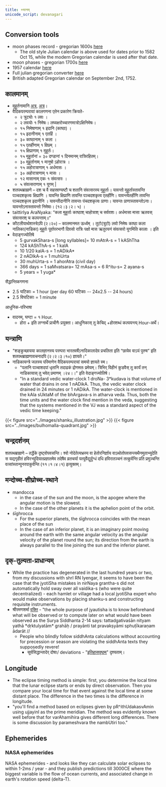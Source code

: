 ```yaml
---
title: +मानम्
unicode_script: devanagari
---
```


## Conversion tools
- moon phases record - gregorian 1600s [here](http://astropixels.com/ephemeris/phasescat/phases1601.html) 
  - The old style Julian calendar is above used for dates prior to 1582 Oct 15, while the modern Gregorian calendar is used after that date. 
- moon phases - gregorian 1700s	[here](http://astropixels.com/ephemeris/phasescat/phases1701.html)
- 1957 calendar [here](http://www.bsswebsite.me.uk/Daysanddates/indiandate.htm) 	
- Full julian gregorian converter [here](http://www.rosettacalendar.com/)
- British adapted Gregorian calendar on September 2nd, 1752.

## कालमानम्
- मुहूर्तनामानि [अत्र](https://imgur.com/Nx2J5VU), [अत्र](https://twitter.com/JoeAgneya/status/923818607154315269)।
- वैदिकपरम्परायां कालगणना एतेन प्रकारेण क्रियते-
    - २ त्रुट्योः १ लवः । 
    - २ लवयोः १ निमेषः। लघ्वक्षरोच्चारणमात्रोऽक्षिनिमेषः।
    - १५ निमेषाणाम् १ इदानि (काष्ठा) ।
    - १५ इदानीनाम् १ एतर्हि । 
    - ३० काष्ठानाम् १ कला ।
    - १५ एतर्हीणाम् १ क्षिप्रम् । 
    - १५ क्षिप्राणाम् १ मुहूर्तः। 
    - १५ मूहूर्तानां = ३० दण्डानां १ दिनमानम् रात्रिरहितम्।
    - ३० मुहूर्तानाम् १ मानुषो ऽहोरात्रः ।
    - १५ अहोरात्राणाम् १ अर्धमासः । 
    - ३० अहोरात्राणाम् १ मासः । 
    - १२ मासानाम् एकः १ संवत्सरः । 
    - ५ संवत्सराणाम् १ युगम् |
-  शतपथब्राह्मणे  –  दश च वै सहस्राण्यष्टौ च शतानि संवत्सरस्य मुहूर्ताः। यावन्तो मुहूर्तास्तावन्ति पञ्चदशकृत्वः क्षिप्राणि । यावन्ति क्षिप्राणि तावन्ति पञ्चदशकृत्व एतर्हीणि। यावन्त्येतर्हीणि तावन्ति पञ्चदशकृत्व इदानीनि । यावन्तीदानीनि तावन्तः पंचदशकृत्वः प्राणाः। यावन्तः प्राणास्तावन्तोऽनाः। यावन्तोऽनास्तावन्तो निमेषाः। (१२।३।२। ५) ।
- taittirIya AraNyaka: “कला मुहूर्ताः काष्ठाश् चाहोत्राश् च सर्ववशः। अर्धमासा मासा ऋतवस् संवत्सरश् च कल्पन्ताम्॥”
- कौटलीयार्थशास्त्रेऽपि (२।२०) – कालमानमत ऊर्ध्वम् । तुटो(त्रुटो) लवो निमेषः काष्ठा कला नालिका(नाडिका) मुहूर्तः पूर्वापरभागौ दिवसो रात्रिः पक्षो मास ऋतुरयनं संवत्सरो युगमिति कालाः । इति
- वेदाङ्गज्योतिषे
  - 5 gurvakShara-s [long syllables]= 10 mAtrA-s = 1 kAShTha
  - 124 kAShThA-s = 1 kalA
  - 10 1/20 kalA-s = 1 nADikA*
  - 2 nADIkA-s = 1 muhUrta
  - 30 muhUrta-s = 1 ahorAtra (civil day)
  - 366 days = 1 saMvatsara= 12 mAsa-s = 6 R^itu-s= 2 ayana-s
  - 5 years = 1 yuga*  

सैद्धान्तिकगणना

- 2.5 घटिकाः = 1 hour (per day 60 घटिकाः -- 24x2.5 -- 24 hours)
- 2.5 विघटिकाः = 1 minute

आधुनिक-परिभाषा

- वादनम्, घण्टा = १ Hour.
  - होरा + इति लग्नार्थे प्राचीनैः प्रयुक्ता। आधुनिकास् तु केचिद् +होरशब्धं कल्पयन्त्य् Hour-अर्थे। 

## यन्त्राणि
- "शङ्कुच्छायया कालज्ञानस्य परम्परा भारतवर्षेऽनादिकालादेव प्रचलिता इति “छायेव वाऽयं पुरुष” इति  शतपथब्राह्मणावचनादपि (२।२।३।१०) ज्ञायते।"
- नाडिकायन्त्रे जलस्य परिमाणेन वैदिकपरम्परायां समयो ज्ञायते स्म।
  - "पलानि पञ्चाशदपां धृतानि तदाढकं द्रोणमतः प्रमेयम्। त्रिभिर् विहीनं कुडवैस् तु कार्यं तन् नाडिकायास् तु भवेत् प्रमाणम् ।२४।।" इति वेदाङ्गज्योतिषे।
  - "In a standard vedic water-clock 1 droNa- 3*kudava is that volume of water that drains in one 1 nADikA. Thus, the vedic water clock drained in 24 minutes or 1 nADikA. The water-clock is mentioned in the kAla sUktaM of the bhArgava-s in atharva veda. Thus, both the time units and the water clock find mention in the veda, suggesting that the systems mentioned in the VJ was a standard aspect of the vedic time keeping."

{{< figure src="../images/shanku_illustration.jpg"  >}}
{{< figure src="../images/bulhomalla-quadrant.jpg"  >}}

## चन्द्रदर्शनम्
शतपथब्राह्मणे – तद्धैके दृष्ट्वोपवसन्ति। श्वो नोदेतेत्यभ्रस्य वा हेतोरनिर्ज्ञाय वाऽथोतोपवसन्त्यथैनमुताभ्युदेति स यद्यगृहीतं हविरभ्युदियात्प्रज्ञातमेव तदेषैव व्रतचर्या यत्पूर्वेद्युर्दुग्धं दधि हविरातञ्चनं तत्कुर्वन्ति प्रति प्रमुञ्चन्ति वत्सांस्तान्पुनरपाकुर्वन्ति (११।१।४।१) इत्युक्तम्।

## मन्दोच्च-शीघ्रोच्च-स्थाने
- mandocca
  - in the case of the sun and the moon, is the apogee where the angular motion is the slowest.
  - In the case of the other planets it is the aphelion point of the orbit. 
- śīghrocca
  - For the superior planets, the śīghrocca coincides with the mean place of the sun
  - In the case of an inferior planet, it is an imaginary point moving around the earth with the same angular velocity as the angular velocity of the planet round the sun; its direction from the earth is always parallel to the line joining the sun and the inferior planet.

## दृक्-तुल्यता-प्राधान्यम्
- While the practice has degenerated in the last hundred years or two, from my discussions with shrI RN Iyengar, it seems to have been the case that the jyotiSha mistakes in nirNaya grantha-s did not automatically hold sway over all vaidika-s (who were quite decentralized) - each hamlet or village had a local jyotiSha expert who would make observations by placing shanku-s and constructing requisite instruments.
- श्रीरमणशर्मा [वक्ति](https://groups.yahoo.com/neo/groups/swisseph/conversations/topics/6581) \- "the whole purpose of jyautisha is to know beforehand what will be observed or to compute later on what would have been observed as the Surya Siddhanta 2-14 says: tattadgativaśān nityam yathā \*dṛktulyatām\* grahāḥ / prayānti tat pravakṣyāmi sphuṭīkaraṇam ādarāt // 
  - People who blindly follow siddhAnta calculations without accounting for precession or season are violating the siddhAnta texts they supposedly revere!
    - सूर्यसिद्धान्तादेर् दोषाः/ deviations - "[इतिहासपृष्ठम्](../history/)" दृश्यताम्।

## Longitude
- The eclipse timing method is simple: first, you determine the local time that the lunar eclipse starts or ends by direct observation. Then you compare your local time for that event against the local time at some distant place. The difference in the two times is the difference in longitude.
- "you'll find a method based on eclipses given by pR^ithUdakasvAmin using ujjayinI as the prime meridian. The method was evidently known well before that for varAhamihira gives different long differences. There is some discussion by parameshvara the nambUtiri too."

## Ephemerides
### NASA ephemerides
NASA ephemerides - and looks like they can calculate solar eclipses to within 1-2ms / year - and they publish predictions till 3000CE where the biggest variable is the flow of ocean currents, and associated change in earth's rotation speed (delta-T).